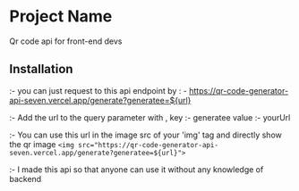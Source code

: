 # Project Name
Qr code api for front-end devs

## Installation

:- you can just request to this api endpoint by : -  https://qr-code-generator-api-seven.vercel.app/generate?generatee=${url}

:- Add the url to the query parameter with , key :- generatee
                                             value :- yourUrl

:- You can use this url in the image src of your 'img' tag and directly show the qr image 
``` <img src="https://qr-code-generator-api-seven.vercel.app/generate?generatee=${url}"> ```

:- I made this api so that anyone can use it without any knowledge of backend                                         